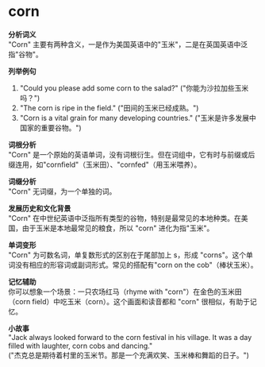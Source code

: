 # corn

**分析词义**  
"Corn" 主要有两种含义，一是作为美国英语中的"玉米"，二是在英国英语中泛指"谷物"。

  

**列举例句**

  

1.  "Could you please add some corn to the salad?" ("你能为沙拉加些玉米吗？")
2.  "The corn is ripe in the field." ("田间的玉米已经成熟。")
3.  "Corn is a vital grain for many developing countries." ("玉米是许多发展中国家的重要谷物。")

  

**词根分析**  
"Corn" 是一个原始的英语单词，没有词根衍生。但在词组中，它有时与前缀或后缀连用，如"cornfield"（玉米田）、"cornfed"（用玉米喂养）。

  

**词缀分析**  
"Corn" 无词缀，为一个单独的词。

  

**发展历史和文化背景**  
"Corn" 在中世纪英语中泛指所有类型的谷物，特别是最常见的本地种类。在美国，由于玉米是本地最常见的粮食，所以 "corn" 进化为指"玉米"。

  

**单词变形**  
"Corn" 为可数名词，单复数形式的区别在于尾部加上 s，形成 "corns"。这个单词没有相应的形容词或副词形式。常见的搭配有"corn on the cob"（棒状玉米）。

  

**记忆辅助**  
你可以想象一个场景：一只农场红马（rhyme with "corn"）在金色的玉米田（corn field）中吃玉米（corn）。这个画面和读音都和 "corn" 很相似，有助于记忆。

  

**小故事**  
"Jack always looked forward to the corn festival in his village. It was a day filled with laughter, corn cobs and dancing."  
("杰克总是期待着村里的玉米节。那是一个充满欢笑、玉米棒和舞蹈的日子。")
